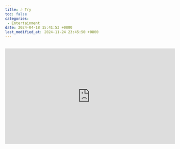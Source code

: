 ```yaml
---
title: 🎶 Try
toc: false
categories:
 - Entertainment
date: 2024-04-18 15:41:53 +0800
last_modified_at: 2024-11-24 23:45:50 +0800
---
```


<br>

<iframe class="iframe--video" width="560" height="315" src="https://www.youtube.com/embed/ivPEKaBHjYA?si=ZZfT_mnFPtLkrp3P" title="YouTube video player" frameborder="0" allow="accelerometer; autoplay; clipboard-write; encrypted-media; gyroscope; picture-in-picture; web-share" referrerpolicy="strict-origin-when-cross-origin" allowfullscreen></iframe>

